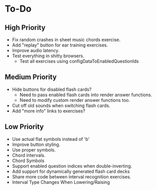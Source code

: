# To-Do
## High Priority
* Fix random crashes in sheet music chords exercise.
* Add "replay" button for ear training exercises.
* Improve audio latency.
* Test everything in shitty browsers.
  * Test all exercises using configDataToEnabledQuestionIds
## Medium Priority
* Hide buttons for disabled flash cards?
  * Need to pass enabled flash cards into render answer functions.
  * Need to modify custom render answer functions too.
* Cut off old sounds when switching flash cards.
* Add "more info" links to exercises?
## Low Priority
* Use actual flat symbols instead of 'b'
* Improve button styling.
* Use proper symbols.
* Chord intervals.
* Chord Symbols
* Support enabled question indices when double-inverting.
* Add support for dynamically generated flash card decks
* Share more code between interval recognition exercises.
* Interval Type Changes When Lowering/Raising